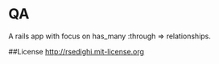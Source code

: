 QA
====
A rails app with focus on has_many :through => relationships.


##License
http://rsedighi.mit-license.org
